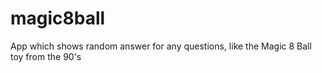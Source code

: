 # magic8ball

App which shows random answer for any questions, like the Magic 8 Ball toy from the 90's
